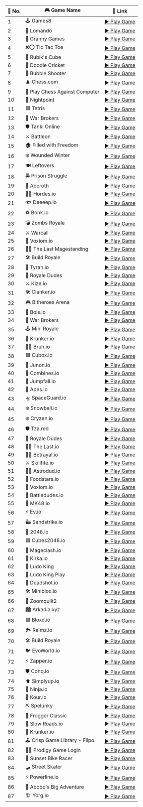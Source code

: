












🔢 No. | 🎮 Game Name | 🔗 Link
--- | --- | ---
1 | 🕹️ Games8 | [▶️ Play Game](https://sz-games.github.io/Games8//)
2 | 🏰 Lomando | [▶️ Play Game](https://www.lomando.com/main.html)
3 | 👵 Granny Games | [▶️ Play Game](https://granny-games.com/)
4 | ❌⭕ Tic Tac Toe | [▶️ Play Game](https://playtictactoe.org/)
5 | 🧩 Rubik's Cube | [▶️ Play Game](https://rubikscu.be/)
6 | 🏏 Doodle Cricket | [▶️ Play Game](https://doodlecricket.github.io/)
7 | 🎈 Bubble Shooter | [▶️ Play Game](https://www.bubbleshooter.net/gameplay.php?id=907)
8 | ♟️ Chess.com | [▶️ Play Game](https://www.chess.com/)
9 | 🤖 Play Chess Against Computer | [▶️ Play Game](https://www.chess.com/play/computer)
10 | 🧟 Nightpoint | [▶️ Play Game](https://nightpoint.io/)
11 | 🟩 Tetris | [▶️ Play Game](https://tetris.com/games-content/play-tetris-content/index-mobile.php)
12 | 🔫 War Brokers | [▶️ Play Game](https://warbrokers.io/signin.php)
13 | 🛡️ Tanki Online | [▶️ Play Game](https://tankionline.com/play/)
14 | ⚔️ Battleon | [▶️ Play Game](https://www.battleon.com/)
15 | 🏚️ Filled with Freedom | [▶️ Play Game](https://sircartaux.itch.io/filled-with-freedom)
16 | ❄️ Wounded Winter | [▶️ Play Game](https://hammergames-browser.itch.io/wounded-winter-browser)
17 | 🍽️ Leftovers | [▶️ Play Game](https://realmpact.itch.io/leftovers)
18 | 🚔 Prison Struggle | [▶️ Play Game](https://prisonstruggle.com/)
19 | 🏹 Aberoth | [▶️ Play Game](https://aberoth.com/)
20 | 🏃‍♂️ Hordes.io | [▶️ Play Game](https://hordes.io/)
21 | 🐟 Deeeep.io | [▶️ Play Game](https://beta.deeeep.io/)
22 | ⚽ Bonk.io | [▶️ Play Game](https://bonk.io/)
23 | 💣 Zombs Royale | [▶️ Play Game](https://zombsroyale.io/)
24 | ⚔️ Warcall | [▶️ Play Game](https://warcall.io/?v=1.0.58)
25 | 🔫 Voxiom.io | [▶️ Play Game](https://voxiom.io/)
26 | 🧙‍♂️ The Last Magestanding | [▶️ Play Game](https://thelastmagestanding.com/)
27 | 🛠️ Build Royale | [▶️ Play Game](https://buildroyale.io/)
28 | 🐉 Tyran.io | [▶️ Play Game](https://tyran.io/)
29 | 🤠 Royale Dudes | [▶️ Play Game](https://royaledudes.io/)
30 | ⚔️ Kize.io | [▶️ Play Game](https://kize.io/)
31 | 🛠️ Clanker.io | [▶️ Play Game](https://clanker.io/)
32 | 🎮 Bitheroes Arena | [▶️ Play Game](https://bitheroesarena.io/)
33 | 🏃 Bois.io | [▶️ Play Game](https://bois.io/)
34 | 🔫 War Brokers | [▶️ Play Game](https://warbrokers.io/signin.php)
35 | 🕹️ Mini Royale | [▶️ Play Game](https://miniroyale.io/)
36 | 🔫 Krunker.io | [▶️ Play Game](https://krunker.io/)
37 | 🤷‍♂️ Bruh.io | [▶️ Play Game](https://bruh.io/)
38 | 🟦 Cubox.io | [▶️ Play Game](https://cubox.io/)
39 | 🚀 Junon.io | [▶️ Play Game](https://junon.io/)
40 | 🚜 Combines.io | [▶️ Play Game](https://combines.io/)
41 | 🤸 Jumpfall.io | [▶️ Play Game](https://jumpfall.io/)
42 | 🦍 Apes.io | [▶️ Play Game](https://apes.io/)
43 | 🛸 SpaceGuard.io | [▶️ Play Game](https://www.spaceguard.io/play/)
44 | ❄️ Snowball.io | [▶️ Play Game](https://snowball-io.io/)
45 | ❄️ Cryzen.io | [▶️ Play Game](https://cryzen.io/)
46 | 🛡️ Tza.red | [▶️ Play Game](https://tza.red/)
47 | 🤠 Royale Dudes | [▶️ Play Game](https://royaledudes.io/)
48 | 🧙‍♀️ The Last.io | [▶️ Play Game](https://www.thelast.io/mobile.html)
49 | 🕵️‍♂️ Betrayal.io | [▶️ Play Game](https://betrayal.io/)
50 | ⚔️ Skillfite.io | [▶️ Play Game](https://skillfite.io/)
51 | 👨‍🚀 Astrodud.io | [▶️ Play Game](https://astrodud.io/)
52 | 🍕 Foodstars.io | [▶️ Play Game](https://foodstars.io/)
53 | 🔫 Voxiom.io | [▶️ Play Game](https://voxiom.io/)
54 | 🔫 Battledudes.io | [▶️ Play Game](https://battledudes.io/)
55 | 🚢 MK48.io | [▶️ Play Game](https://mk48.io/)
56 | ⚡ Ev.io | [▶️ Play Game](https://ev.io/)
57 | 🏜️ Sandstrike.io | [▶️ Play Game](https://sandstrike.io/)
58 | 🧠 2048.io | [▶️ Play Game](https://2048.io/)
59 | 🟦 Cubes2048.io | [▶️ Play Game](https://cubes2048io.com/)
60 | 🧙 Mageclash.io | [▶️ Play Game](https://www.mageclash.io/)
61 | 🎯 Kirka.io | [▶️ Play Game](https://kirka.io/)
62 | 🎲 Ludo King | [▶️ Play Game](https://ludoking.com/)
63 | 🎲 Ludo King Play | [▶️ Play Game](https://ludoking.com/play/)
64 | 🎯 Deadshot.io | [▶️ Play Game](https://deadshot.io/)
65 | 🛠️ Miniblox.io | [▶️ Play Game](https://miniblox.io/)
66 | 🌌 Zoomquilt2 | [▶️ Play Game](https://zoomquilt2.com/)
67 | 🏙️ Arkadia.xyz | [▶️ Play Game](https://arkadia.xyz/)
68 | 🟩 Bloxd.io | [▶️ Play Game](https://bloxd.io/)
69 | 🏞️ Relmz.io | [▶️ Play Game](https://relmz.io/)
70 | 🛠️ Build Royale | [▶️ Play Game](https://buildroyale.io/)
71 | 🐦 EvoWorld.io | [▶️ Play Game](https://evoworld.io/)
72 | ⚡ Zapper.io | [▶️ Play Game](https://zapper.io/)
73 | 🛡️ Conq.io | [▶️ Play Game](https://www.conq.io/)
74 | ⬆️ Simplyup.io | [▶️ Play Game](https://simplyup.io/)
75 | 🥷 Ninja.io | [▶️ Play Game](https://ninja.io/)
76 | 🤸 Kour.io | [▶️ Play Game](https://kour.io/)
77 | ⛏️ Spelunky | [▶️ Play Game](https://tinysubversions.com/game/spelunky/)
78 | 🐸 Frogger Classic | [▶️ Play Game](https://froggerclassic.appspot.com/)
79 | 🚗 Slow Roads.io | [▶️ Play Game](https://slowroads.io/)
80 | 🔫 Krunker.io | [▶️ Play Game](https://krunker.io/)
81 | 🕹️ Crisp Game Library - Flipo | [▶️ Play Game](https://abagames.github.io/crisp-game-lib-games/?flipo)
82 | 🧙‍♂️ Prodigy Game Login | [▶️ Play Game](https://sso.prodigygame.com/game/login?rid=c2528722-30e8-410c-83ab-daefd379e042)
83 | 🚴 Sunset Bike Racer | [▶️ Play Game](https://kamgam.itch.io/sunset-bike-racer-2d-motocross-racing)
84 | 🛹 Street Skater | [▶️ Play Game](https://armorgames.com/street-skater-game/18047)
85 | ⚡ Powerline.io | [▶️ Play Game](https://powerline.io/)
86 | 🤜 Abobo's Big Adventure | [▶️ Play Game](https://abobosbigadventure.com/fullgame.php)
87 | 🏗️ Yorg.io | [▶️ Play Game](https://yorg.io/)
